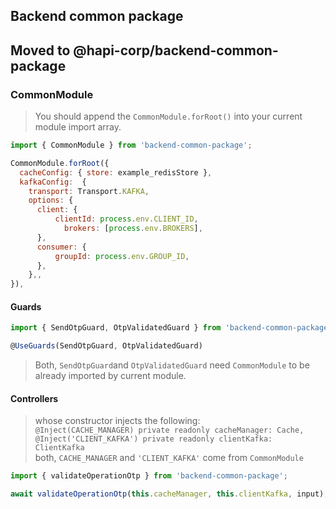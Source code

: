## Backend common package

## Moved to @hapi-corp/backend-common-package

### CommonModule

> You should append the `CommonModule.forRoot()` into your current module import array.

```js
import { CommonModule } from 'backend-common-package';
```

```js
CommonModule.forRoot({
  cacheConfig: { store: example_redisStore },
  kafkaConfig:  {
    transport: Transport.KAFKA,
    options: {
      client: {
          clientId: process.env.CLIENT_ID,
            brokers: [process.env.BROKERS],
      },
      consumer: {
          groupId: process.env.GROUP_ID,
      },
    },,
}),
```

#### Guards

```js
import { SendOtpGuard, OtpValidatedGuard } from 'backend-common-package';
```

```js
@UseGuards(SendOtpGuard, OtpValidatedGuard)
```

> Both, `SendOtpGuard`and `OtpValidatedGuard` need `CommonModule` to be already imported by current module.

#### Controllers

> whose constructor injects the following:\
> `@Inject(CACHE_MANAGER) private readonly cacheManager: Cache,`\
> `@Inject('CLIENT_KAFKA') private readonly clientKafka: ClientKafka`\
> both, `CACHE_MANAGER` and `'CLIENT_KAFKA'` come from `CommonModule`

```js
import { validateOperationOtp } from 'backend-common-package';

await validateOperationOtp(this.cacheManager, this.clientKafka, input);
```
